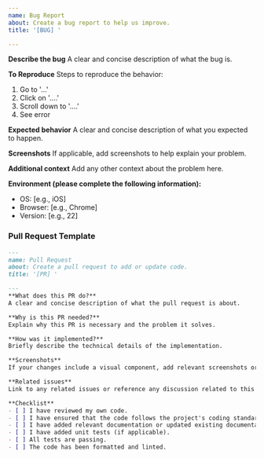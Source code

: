 ```yaml
---
name: Bug Report
about: Create a bug report to help us improve.
title: '[BUG] '

---
```

**Describe the bug**
A clear and concise description of what the bug is.

**To Reproduce**
Steps to reproduce the behavior:
1. Go to '...'
2. Click on '....'
3. Scroll down to '....'
4. See error

**Expected behavior**
A clear and concise description of what you expected to happen.

**Screenshots**
If applicable, add screenshots to help explain your problem.

**Additional context**
Add any other context about the problem here.

**Environment (please complete the following information):**
- OS: [e.g., iOS]
- Browser: [e.g., Chrome]
- Version: [e.g., 22]

### Pull Request Template

```markdown
---
name: Pull Request
about: Create a pull request to add or update code.
title: '[PR] '

---
**What does this PR do?**
A clear and concise description of what the pull request is about.

**Why is this PR needed?**
Explain why this PR is necessary and the problem it solves.

**How was it implemented?**
Briefly describe the technical details of the implementation.

**Screenshots**
If your changes include a visual component, add relevant screenshots or images here.

**Related issues**
Link to any related issues or reference any discussion related to this PR.

**Checklist**
- [ ] I have reviewed my own code.
- [ ] I have ensured that the code follows the project's coding standards.
- [ ] I have added relevant documentation or updated existing documentation.
- [ ] I have added unit tests (if applicable).
- [ ] All tests are passing.
- [ ] The code has been formatted and linted.
